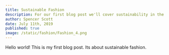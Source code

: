 ```yaml
---
title: Sustainable Fashion
description: For our first blog post we'll cover sustainability in the fashion and apparel industry.
author: Spencer Scott
date: July 11th, 2019
published: true
image: /static/fashion/Fashion_4.png
---
```



Hello world! This is my first blog post. Its about sustainable fashion.